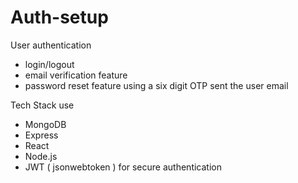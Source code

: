 # Auth-setup

User authentication
- login/logout
- email verification feature
- password reset feature using a six digit OTP sent the user email

Tech Stack use

- MongoDB 
- Express
- React 
- Node.js
- JWT ( jsonwebtoken ) for secure authentication


